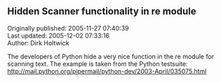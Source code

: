 ## Hidden Scanner functionality in re module  
Originally published: 2005-11-27 07:40:39  
Last updated: 2005-12-02 07:33:16  
Author: Dirk Holtwick  
  
The developers of Python hide a very nice function in the re module for scanning text. The example is taken from the Python testsuite: http://mail.python.org/pipermail/python-dev/2003-April/035075.html